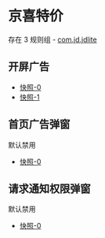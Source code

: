 # 京喜特价

存在 3 规则组 - [com.jd.jdlite](/src/apps/com.jd.jdlite.ts)

## 开屏广告

- [快照-0](https://i.gkd.li/import/12727385)
- [快照-1](https://i.gkd.li/import/13062972)

## 首页广告弹窗

默认禁用

- [快照-0](https://i.gkd.li/import/12727396)

## 请求通知权限弹窗

默认禁用

- [快照-0](https://i.gkd.li/import/13062969)
